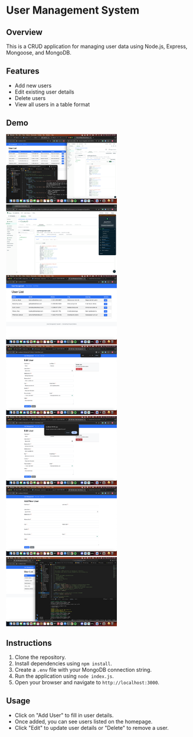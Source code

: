 # User Management System

## Overview
This is a CRUD application for managing user data using Node.js, Express, Mongoose, and MongoDB.

## Features
- Add new users
- Edit existing user details
- Delete users
- View all users in a table format

## Demo
<img src="screenshots/1 project setup Screenshot 2024-10-31 at 1.40.31 AM.png" width="300" />
<img src="screenshots/2 mongodb atlas Screenshot 2024-10-31 at 1.41.35 AM.png" width="300" />
<img src="screenshots/3 app dashboard Screenshot 2024-10-31 at 1.42.24 AM.png" width="300" />
<img src="screenshots/4 edit user Screenshot 2024-10-31 at 1.42.42 AM.png" width="300" />
<img src="screenshots/5 delete user Screenshot 2024-10-31 at 1.43.02 AM.png" width="300" />
<img src="screenshots/6 add new.png" width="300" />
<img src="screenshots/7 app code Screenshot 2024-10-31 at 1.51.11 AM.png" width="300" />

## Instructions
1. Clone the repository.
2. Install dependencies using `npm install`.
3. Create a `.env` file with your MongoDB connection string.
4. Run the application using `node index.js`.
5. Open your browser and navigate to `http://localhost:3000`.

## Usage
- Click on "Add User" to fill in user details.
- Once added, you can see users listed on the homepage.
- Click "Edit" to update user details or "Delete" to remove a user.
